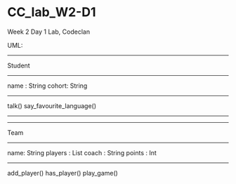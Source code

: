 # CC_lab_W2-D1
Week 2 Day 1 Lab, Codeclan


UML:
___________
Student
___________
name : String
cohort: String
______________
talk()
say_favourite_language()
_______________


_____________
Team
_____________
name: String
players : List
coach : String
points : Int
____________
add_player()
has_player()
play_game()
